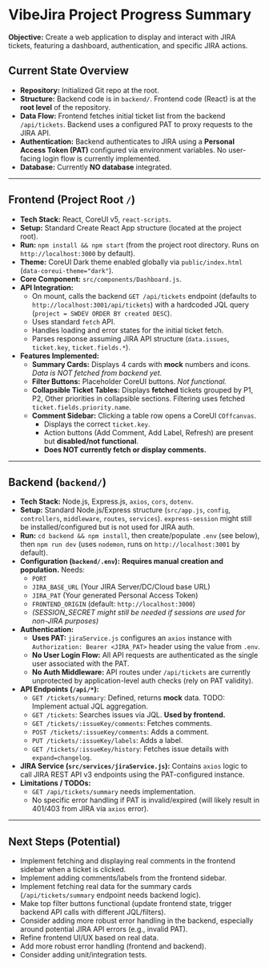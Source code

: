 # VibeJira Project Progress Summary

**Objective:** Create a web application to display and interact with JIRA tickets, featuring a dashboard, authentication, and specific JIRA actions.

## Current State Overview

*   **Repository:** Initialized Git repo at the root.
*   **Structure:** Backend code is in `backend/`. Frontend code (React) is at the **root level** of the repository.
*   **Data Flow:** Frontend fetches initial ticket list from the backend `/api/tickets`. Backend uses a configured PAT to proxy requests to the JIRA API.
*   **Authentication:** Backend authenticates to JIRA using a **Personal Access Token (PAT)** configured via environment variables. No user-facing login flow is currently implemented.
*   **Database:** Currently **NO database** integrated.

---

## Frontend (Project Root `/`)

*   **Tech Stack:** React, CoreUI v5, `react-scripts`.
*   **Setup:** Standard Create React App structure (located at the project root).
*   **Run:** `npm install && npm start` (from the project root directory. Runs on `http://localhost:3000` by default).
*   **Theme:** CoreUI Dark theme enabled globally via `public/index.html` (`data-coreui-theme="dark"`).
*   **Core Component:** `src/components/Dashboard.js`.
*   **API Integration:**
    *   On mount, calls the backend `GET /api/tickets` endpoint (defaults to `http://localhost:3001/api/tickets`) with a hardcoded JQL query (`project = SWDEV ORDER BY created DESC`).
    *   Uses standard `fetch` API.
    *   Handles loading and error states for the initial ticket fetch.
    *   Parses response assuming JIRA API structure (`data.issues`, `ticket.key`, `ticket.fields.*`).
*   **Features Implemented:**
    *   **Summary Cards:** Displays 4 cards with **mock** numbers and icons. *Data is NOT fetched from backend yet.*
    *   **Filter Buttons:** Placeholder CoreUI buttons. *Not functional.*
    *   **Collapsible Ticket Tables:** Displays **fetched** tickets grouped by P1, P2, Other priorities in collapsible sections. Filtering uses fetched `ticket.fields.priority.name`.
    *   **Comment Sidebar:** Clicking a table row opens a CoreUI `COffcanvas`.
        *   Displays the correct `ticket.key`.
        *   Action buttons (Add Comment, Add Label, Refresh) are present but **disabled/not functional**.
        *   **Does NOT currently fetch or display comments.**

---

## Backend (`backend/`)

*   **Tech Stack:** Node.js, Express.js, `axios`, `cors`, `dotenv`.
*   **Setup:** Standard Node.js/Express structure (`src/app.js`, `config`, `controllers`, `middleware`, `routes`, `services`). `express-session` might still be installed/configured but is not used for JIRA auth.
*   **Run:** `cd backend && npm install`, then create/populate `.env` (see below), then `npm run dev` (uses `nodemon`, runs on `http://localhost:3001` by default).
*   **Configuration (`backend/.env`):** **Requires manual creation and population.** Needs:
    *   `PORT`
    *   `JIRA_BASE_URL` (Your JIRA Server/DC/Cloud base URL)
    *   `JIRA_PAT` (Your generated Personal Access Token)
    *   `FRONTEND_ORIGIN` (default: `http://localhost:3000`)
    *   *(SESSION_SECRET might still be needed if sessions are used for non-JIRA purposes)*
*   **Authentication:**
    *   **Uses PAT:** `jiraService.js` configures an `axios` instance with `Authorization: Bearer <JIRA_PAT>` header using the value from `.env`.
    *   **No User Login Flow:** All API requests are authenticated as the single user associated with the PAT.
    *   **No Auth Middleware:** API routes under `/api/tickets` are currently unprotected by application-level auth checks (rely on PAT validity).
*   **API Endpoints (`/api/*`):**
    *   `GET /tickets/summary`: Defined, returns **mock** data. TODO: Implement actual JQL aggregation.
    *   `GET /tickets`: Searches issues via JQL. **Used by frontend.**
    *   `GET /tickets/:issueKey/comments`: Fetches comments.
    *   `POST /tickets/:issueKey/comments`: Adds a comment.
    *   `PUT /tickets/:issueKey/labels`: Adds a label.
    *   `GET /tickets/:issueKey/history`: Fetches issue details with `expand=changelog`.
*   **JIRA Service (`src/services/jiraService.js`):** Contains `axios` logic to call JIRA REST API v3 endpoints using the PAT-configured instance.
*   **Limitations / TODOs:**
    *   `GET /api/tickets/summary` needs implementation.
    *   No specific error handling if PAT is invalid/expired (will likely result in 401/403 from JIRA via `axios` error).

---

## Next Steps (Potential)

*   Implement fetching and displaying real comments in the frontend sidebar when a ticket is clicked.
*   Implement adding comments/labels from the frontend sidebar.
*   Implement fetching real data for the summary cards (`/api/tickets/summary` endpoint needs backend logic).
*   Make top filter buttons functional (update frontend state, trigger backend API calls with different JQL/filters).
*   Consider adding more robust error handling in the backend, especially around potential JIRA API errors (e.g., invalid PAT).
*   Refine frontend UI/UX based on real data.
*   Add more robust error handling (frontend and backend).
*   Consider adding unit/integration tests. 